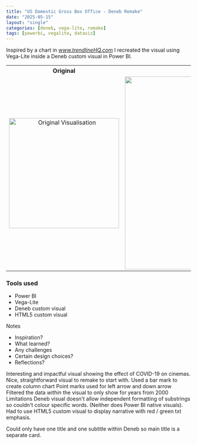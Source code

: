 ```yaml
---
title: "US Domestic Gross Box Office - Deneb Remake"
date: "2025-05-15"
layout: "single"
categories: [deneb, vega-lite, remake]
tags: [powerbi, vegalite, dataviz]
---
```


Inspired by a chart in *www.trendlineHQ.com* I recreated the visual using Vega-Lite inside a Deneb custom visual in Power BI.

<table>
  <tr>
    <th style="text-align: center;">Original</th>
    <th style="text-align: center;">Vega-Lite Remake</th>
  </tr>
  <tr>
    <td style="text-align: center;">
      <img src="/dataviz-portfolio/images/USDomesticBoxOffice_Original.png" alt="Original Visualisation" style="width: 300px;"><br>
    </td>
    <td style="text-align: center;">
      <img src="/dataviz-portfolio/images/USDomesticBoxOffice_Remake.png" alt="Vega-Lite Remake" style="width: 525px;"><br>
    </td>
  </tr>
</table>

### Tools used
- Power BI
- Vega-Lite
- Deneb custom visual
- HTML5 custom visual

Notes
- Inspiration?
- What learned?
- Any challenges
- Certain design choices?
- Reflections?

Interesting and impactful visual showing the effect of COVID-19 on cinemas.
Nice, straightforward visual to remake to start with. 
Used a bar mark to create column chart
Point marks used for left arrow and down arrow
Filtered the data *within* the visual to only show for years from 2000
Limitations
Deneb visual doesn't allow independent formatting of substrings so couldn't colour specific words. (Neither does Power BI native visuals). Had to use HTML5 custom visual to display narrative with red / green txt emphasis.

Could only have one title and one subtitle within Deneb so main title is a separate card.
